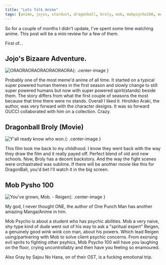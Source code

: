 ```yaml
---
title: "Lets Talk Anime"
tags: [anime, jojos, stardust, dragonball, broly, mob, mobpsycho100, meme] 
---
```

So for a couple of months I didn't update, I've spent some time watching anime. This post will be a mini review for a few of them.

First of...

## Jojo's Bizaare Adventure.

![ORAORAORAORAORAORAORA](https://i.postimg.cc/8sLt6Nwk/anime3.jpg){: .center-image }

Probably one of the most meme'd anime of all time. It started on a typical super powered human themes in the first season and slowly change to still super powered humans but now with super powered spirit(stands) beside them. The story differs from what the first couple of seasons the most because that time there were no stands. Overall I liked it. Hirohiko Araki, the author, was very forward with the character designs. It was so forward GUCCI collaborated with him on a collection. Crazy.

## Dragonball Broly (Movie) 

![Y'all ready know who won.](https://i.postimg.cc/5tbrd7SY/dragon.png){: .center-image }

This film took me back to my childhood. I know they went back with the way they draw the film and it really payed off. Perfect blend of old and new schools. Now, Broly has a decent backstory. And the way the fight scenes were orchastrated was sublime. If there will be another movie like this for DragonBall, you'd bet I'll watch it in the big screen.

## Mob Pysho 100

![You've grown, Mob. - Reigen](https://i.postimg.cc/0K1nBB5q/anime1.jpg){: .center-image }

My god, I never thought ONE, the author of One Punch Man has another amazing Manga/Anime in him.

Mob Psycho is about a student who has psychic abilities. Mob a very naive, shy-type kind of dude went out of his way to ask a "spritual expert" Reigen, a genuinely good *wink wink* con man, about his powers. Which lead Reigen using/partnering with Mob to solve client psychic concerns. From exorsing evil sprits to fighting other psyhics, Mob Psycho 100 will have you laughing on the floor, crying uncontrollably and then have you feeling so enamoured. 

Also Gray by Sajou No Hana, on of their OST, is a fucking emotional trip.
